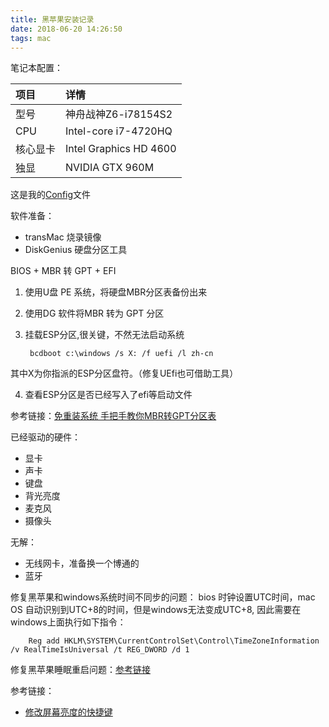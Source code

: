 ```yaml
---
title: 黑苹果安装记录
date: 2018-06-20 14:26:50
tags: mac
---
```


笔记本配置：

|项目|详情|
|:-|:-|
型号 | 神舟战神Z6-i78154S2
CPU  | Intel-core i7-4720HQ
核心显卡 | Intel Graphics HD 4600
独显 | NVIDIA GTX 960M

这是我的[Config](/download/EFI.zip)文件

软件准备：

- transMac 烧录镜像
- DiskGenius 硬盘分区工具

BIOS + MBR 转 GPT + EFI

1. 使用U盘 PE 系统，将硬盘MBR分区表备份出来

2. 使用DG 软件将MBR 转为 GPT 分区

3. 挂载ESP分区,很关键，不然无法启动系统

        bcdboot c:\windows /s X: /f uefi /l zh-cn 

其中X为你指派的ESP分区盘符。（修复UEfi也可借助工具）

4. 查看ESP分区是否已经写入了efi等启动文件

参考链接：[免重装系统 手把手教你MBR转GPT分区表](http://diy.zol.com.cn/609/6094015.html)

已经驱动的硬件：

- 显卡
- 声卡
- 键盘
- 背光亮度
- 麦克风
- 摄像头

无解：

- 无线网卡，准备换一个博通的
- 蓝牙


修复黑苹果和windows系统时间不同步的问题：
bios 时钟设置UTC时间，mac OS 自动识别到UTC+8的时间，但是windows无法变成UTC+8, 因此需要在windows上面执行如下指令：

        Reg add HKLM\SYSTEM\CurrentControlSet\Control\TimeZoneInformation /v RealTimeIsUniversal /t REG_DWORD /d 1

修复黑苹果睡眠重启问题：[参考链接](http://bbs.pcbeta.com/viewthread-1569975-1-1.html)



参考链接：

- [修改屏幕亮度的快捷键](https://forum.51nb.com/forum.php?mod=viewthread&tid=1754497&extra=)
